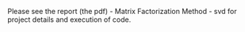 Please see the report (the pdf) - Matrix Factorization Method - svd for project details and execution of code.
